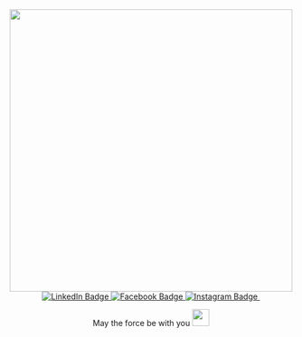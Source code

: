 <div id="header" align="center">
  <img src="https://media.giphy.com/media/x9DVHBmO750Ji/giphy.gif?cid=ecf05e47app1q2qop4ygq9mrdxle2q2yr7rqb17nlu2xy9zc&rid=giphy.gif&ct=g" width="500"/>
  <div id="badges">
  <a href="your-linkedin-URL">
    <img src="https://img.shields.io/badge/LinkedIn-blue?style=for-the-badge&logo=linkedin&logoColor=white" alt="LinkedIn Badge"/>
  </a>
  <a href="your-youtube-URL">
    <img src="https://img.shields.io/badge/YouTube-red?style=for-the-badge&logo=youtube&logoColor=white" alt="Facebook Badge"/>
  </a>
  <a href="your-twitter-URL">
    <img src="https://img.shields.io/badge/Instagram-pink?style=for-the-badge&logo=instagram&logoColor=white" alt="Instagram Badge"/>
  </a>
    <img src="https://komarev.com/ghpvc/?username=LukeMenti&style=flat-square&color=blue" alt=""/>
    
  May the force 
    be with you
  <img src="https://media.giphy.com/media/zCV6yYYnYZejS/giphy.gif?cid=ecf05e47ou59gjg4grw5lzw9v3psrjug2tp3qc16xvusysdl&rid=giphy.gif&ct=g" width="30px"/>
</h1>
</div>
